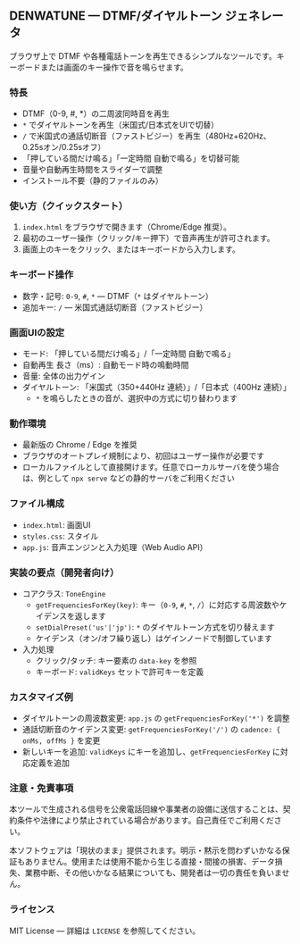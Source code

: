 ## DENWATUNE — DTMF/ダイヤルトーン ジェネレータ

ブラウザ上で DTMF や各種電話トーンを再生できるシンプルなツールです。キーボードまたは画面のキー操作で音を鳴らせます。

### 特長
- DTMF（0-9, #, *）の二周波同時音を再生
- `*` でダイヤルトーンを再生（米国式/日本式をUIで切替）
- `/` で米国式の通話切断音（ファストビジー）を再生（480Hz+620Hz、0.25sオン/0.25sオフ）
- 「押している間だけ鳴る」「一定時間 自動で鳴る」を切替可能
- 音量や自動再生時間をスライダーで調整
- インストール不要（静的ファイルのみ）

### 使い方（クイックスタート）
1. `index.html` をブラウザで開きます（Chrome/Edge 推奨）。
2. 最初のユーザー操作（クリック/キー押下）で音声再生が許可されます。
3. 画面上のキーをクリック、またはキーボードから入力します。

### キーボード操作
- 数字・記号: `0-9`, `#`, `*` — DTMF（`*` はダイヤルトーン）
- 追加キー: `/` — 米国式通話切断音（ファストビジー）

### 画面UIの設定
- モード: 「押している間だけ鳴る」/「一定時間 自動で鳴る」
- 自動再生 長さ（ms）: 自動モード時の鳴動時間
- 音量: 全体の出力ゲイン
- ダイヤルトーン: 「米国式（350+440Hz 連続）」/「日本式（400Hz 連続）」
  - `*` を鳴らしたときの音が、選択中の方式に切り替わります

### 動作環境
- 最新版の Chrome / Edge を推奨
- ブラウザのオートプレイ規制により、初回はユーザー操作が必要です
- ローカルファイルとして直接開けます。任意でローカルサーバを使う場合は、例として `npx serve` などの静的サーバをご利用ください

### ファイル構成
- `index.html`: 画面UI
- `styles.css`: スタイル
- `app.js`: 音声エンジンと入力処理（Web Audio API）

### 実装の要点（開発者向け）
- コアクラス: `ToneEngine`
  - `getFrequenciesForKey(key)`: キー（`0-9`, `#`, `*`, `/`）に対応する周波数やケイデンスを返します
  - `setDialPreset('us'|'jp')`: `*` のダイヤルトーン方式を切り替えます
  - ケイデンス（オン/オフ繰り返し）はゲインノードで制御しています
- 入力処理
  - クリック/タッチ: キー要素の `data-key` を参照
  - キーボード: `validKeys` セットで許可キーを定義

### カスタマイズ例
- ダイヤルトーンの周波数変更: `app.js` の `getFrequenciesForKey('*')` を調整
- 通話切断音のケイデンス変更: `getFrequenciesForKey('/')` の `cadence: { onMs, offMs }` を変更
- 新しいキーを追加: `validKeys` にキーを追加し、`getFrequenciesForKey` に対応定義を追加

### 注意・免責事項
本ツールで生成される信号を公衆電話回線や事業者の設備に送信することは、契約条件や法律により禁止されている場合があります。自己責任でご利用ください。

本ソフトウェアは「現状のまま」提供されます。明示・黙示を問わずいかなる保証もありません。使用または使用不能から生じる直接・間接の損害、データ損失、業務中断、その他いかなる結果についても、開発者は一切の責任を負いません。

### ライセンス
MIT License — 詳細は `LICENSE` を参照してください。


